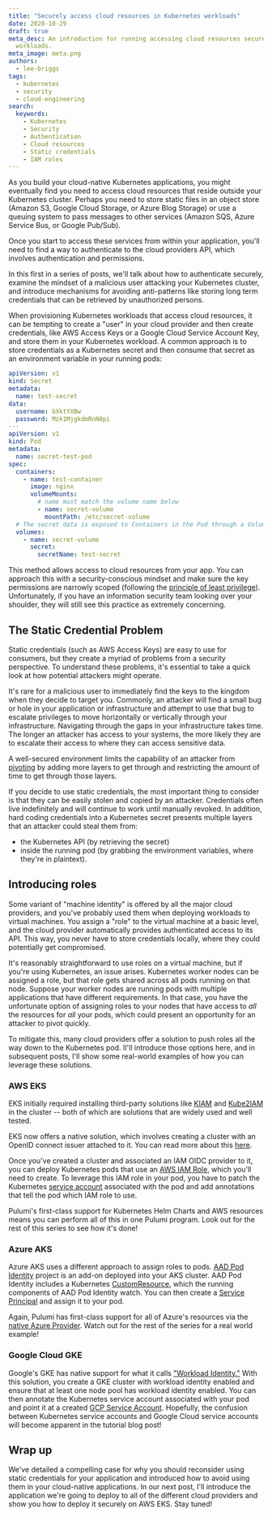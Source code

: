 ```yaml
---
title: "Securely access cloud resources in Kubernetes workloads"
date: 2020-10-29
draft: true
meta_desc: An introduction for running accessing cloud resources securely for Kubernetes
  workloads.
meta_image: meta.png
authors:
  - lee-briggs
tags:
  - kubernetes
  - security
  - cloud-engineering
search:
  keywords:
    - Kubernetes
    - Security
    - Authentication
    - Cloud resources
    - Static credentials
    - IAM roles
---
```


As you build your cloud-native Kubernetes applications, you might eventually find you need to access cloud resources that reside outside your Kubernetes cluster. Perhaps you need to store static files in an object store (Amazon S3, Google Cloud Storage, or Azure Blog Storage) or use a queuing system to pass messages to other services (Amazon SQS, Azure Service Bus, or Google Pub/Sub).

Once you start to access these services from within your application, you'll need to find a way to authenticate to the cloud providers API, which involves authentication and permissions.

In this first in a series of posts, we'll talk about how to authenticate securely, examine the mindset of a malicious user attacking your Kubernetes cluster, and introduce mechanisms for avoiding anti-patterns like storing long term credentials that can be retrieved by unauthorized persons.

<!--more-->

When provisioning Kubernetes workloads that access cloud resources, it can be tempting to create a "user" in your cloud provider and then create credentials, like AWS Access Keys or a Google Cloud Service Account Key, and store them in your Kubernetes workload. A common approach is to store credentials as a Kubernetes secret and then consume that secret as an environment variable in your running pods:

```yaml
apiVersion: v1
kind: Secret
metadata:
  name: test-secret
data:
  username: bXktYXBw
  password: Mzk1MjgkdmRnN0pi
---
apiVersion: v1
kind: Pod
metadata:
  name: secret-test-pod
spec:
  containers:
    - name: test-container
      image: nginx
      volumeMounts:
        # name must match the volume name below
        - name: secret-volume
          mountPath: /etc/secret-volume
  # The secret data is exposed to Containers in the Pod through a Volume.
  volumes:
    - name: secret-volume
      secret:
        secretName: test-secret
```

This method allows access to cloud resources from your app. You can approach this with a security-conscious mindset and make sure the key permissions are narrowly scoped (following the [principle of least privilege](https://en.wikipedia.org/wiki/Principle_of_least_privilege)). Unfortunately, if you have an information security team looking over your shoulder, they will still see this practice as extremely concerning.

## The Static Credential Problem

Static credentials (such as AWS Access Keys) are easy to use for consumers, but they create a myriad of problems from a security perspective. To understand these problems, it's essential to take a quick look at how potential attackers might operate.

It's rare for a malicious user to immediately find the keys to the kingdom when they decide to target you. Commonly, an attacker will find a small bug or hole in your application or infrastructure and attempt to use that bug to escalate privileges to move horizontally or vertically through your infrastructure. Navigating through the gaps in your infrastructure takes time. The longer an attacker has access to your systems, the more likely they are to escalate their access to where they can access sensitive data.

A well-secured environment limits the capability of an attacker from [pivoting](https://en.wikipedia.org/wiki/Exploit_(computer_security)#Pivoting) by adding more layers to get through and restricting the amount of time to get through those layers.

If you decide to use static credentials, the most important thing to consider is that they can be easily stolen and copied by an attacker. Credentials often live indefinitely and will continue to work until manually revoked.
In addition, hard coding credentials into a Kubernetes secret presents multiple layers that an attacker could steal them from:

- the Kubernetes API (by retrieving the secret)
- inside the running pod (by grabbing the environment variables, where they're in plaintext).

## Introducing roles

Some variant of "machine identity" is offered by all the major cloud providers, and you've probably used them when deploying workloads to virtual machines. You assign a "role" to the virtual machine at a basic level, and the cloud provider automatically provides authenticated access to its API. This way, you never have to store credentials locally, where they could potentially get compromised.

It's reasonably straightforward to use roles on a virtual machine, but if you're using Kubernetes, an issue arises. Kubernetes worker nodes can be assigned a role, but that role gets shared across all pods running on that node. Suppose your worker nodes are running pods with multiple applications that have different requirements. In that case, you have the unfortunate option of assigning roles to your nodes that have access to _all_ the resources for _all_ your pods, which could present an opportunity for an attacker to pivot quickly.

To mitigate this, many cloud providers offer a solution to push roles all the way down to the Kubernetes pod. II'll introduce those options here, and in subsequent posts, I'll show some real-world examples of how you can leverage these solutions.

### AWS EKS

EKS initially required installing third-party solutions like [KIAM](https://github.com/uswitch/kiam) and [Kube2IAM](https://github.com/jtblin/kube2iam) in the cluster -- both of which are solutions that are widely used and well tested.

EKS now offers a native solution, which involves creating a cluster with an OpenID connect issuer attached to it. You can read more about this [here](https://docs.aws.amazon.com/eks/latest/userguide/enable-iam-roles-for-service-accounts.html).

Once you've created a cluster and associated an IAM OIDC provider to it, you can deploy Kubernetes pods that use an [AWS IAM Role](https://docs.aws.amazon.com/IAM/latest/UserGuide/id_roles.html), which you'll need to create. To leverage this IAM role in your pod, you have to patch the Kubernetes [service account](https://kubernetes.io/docs/tasks/configure-pod-container/configure-service-account/) associated with the pod and add annotations that tell the pod which IAM role to use.

Pulumi's first-class support for Kubernetes Helm Charts and AWS resources means you can perform all of this in one Pulumi program. Look out for the rest of this series to see how it's done!

### Azure AKS

Azure AKS uses a different approach to assign roles to pods. [AAD Pod Identity](https://github.com/Azure/aad-pod-identity) project is an add-on deployed into your AKS cluster. AAD Pod Identity includes a Kubernetes [CustomResource](https://kubernetes.io/docs/concepts/extend-kubernetes/api-extension/custom-resources/), which the running components of AAD Pod Identity watch. You can then create a [Service Principal](https://docs.microsoft.com/en-us/azure/active-directory/develop/app-objects-and-service-principals) and assign it to your pod.

Again, Pulumi has first-class support for all of Azure's resources via the [native Azure Provider](https://github.com/pulumi/pulumi-azure-native). Watch out for the rest of the series for a real world example!

### Google Cloud GKE

Google's GKE has native support for what it calls ["Workload Identity."](https://cloud.google.com/kubernetes-engine/docs/how-to/workload-identity) With this solution, you create a GKE cluster with workload identity enabled and ensure that at least one node pool has workload identity enabled. You can then annotate the Kubernetes service account associated with your pod and point it at a created [GCP Service Account](https://cloud.google.com/iam/docs/service-accounts). Hopefully, the confusion between Kubernetes service accounts and Google Cloud service accounts will become apparent in the tutorial blog post!

## Wrap up

We've detailed a compelling case for why you should reconsider using static credentials for your application and introduced how to avoid using them in your cloud-native applications. In our next post, I'll introduce the application we're going to deploy to all of the different cloud providers and show you how to deploy it securely on AWS EKS. Stay tuned!
